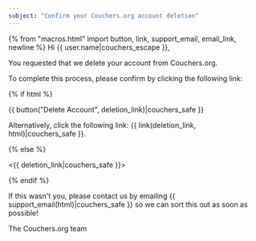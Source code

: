 ```yaml
---
subject: "Confirm your Couchers.org account deletion"
---
```


{% from "macros.html" import button, link, support_email, email_link, newline %}
Hi {{ user.name|couchers_escape }},

You requested that we delete your account from Couchers.org.

To complete this process, please confirm by clicking the following link:

{% if html %}

{{ button("Delete Account", deletion_link)|couchers_safe }}

Alternatively, click the following link: {{ link(deletion_link, html)|couchers_safe }}.

{% else %}

<{{ deletion_link|couchers_safe }}>

{% endif %}


If this wasn't you, please contact us by emailing {{ support_email(html)|couchers_safe }} so we can sort this out as soon as possible!

The Couchers.org team
